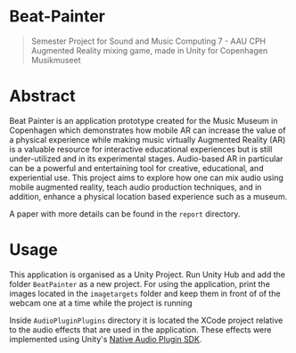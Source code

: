 # Beat-Painter
> Semester Project for Sound and Music Computing 7 - AAU CPH
> Augmented Reality mixing game, made in Unity for Copenhagen Musikmuseet

# Abstract
Beat Painter is an application prototype created for the Music Museum in Copenhagen which demonstrates how mobile AR can increase the value of a physical experience while making music virtually Augmented Reality (AR) is a valuable resource for interactive educational experiences but is still under-utilized and in its experimental stages. Audio-based AR in particular can be a powerful and entertaining tool for creative, educational, and experiential use. This project aims to explore how one can mix audio using mobile augmented reality, teach audio production techniques, and in addition, enhance a physical location based experience such as a museum.

A paper with more details can be found in the `report` directory.

# Usage
This application is organised as a Unity Project. Run Unity Hub and add the folder `BeatPainter` as a new project.
For using the application, print the images located in the `imagetargets` folder and keep them in front of of the webcam one at a time while the project is running

Inside `AudioPluginPlugins` directory it is located the XCode project relative to the audio effects that are used in the application. These effects were implemented using Unity's [Native Audio Plugin SDK](https://docs.unity3d.com/Manual/AudioMixerNativeAudioPlugin.html).
